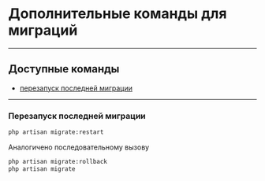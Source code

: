 # Дополнительные команды для миграций
___
## Доступные команды

* [перезапуск последней миграции](#migrate-restart)

____
<a name="migrate-restart"></a>
### Перезапуск последней миграции

```sh
php artisan migrate:restart
```
Аналогичено последовательному вызову 
```sh
php artisan migrate:rollback
php artisan migrate
```
